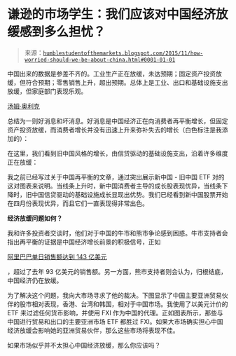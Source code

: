 <!--yml

类别：未分类

日期：2024-05-18 03:13:30

-->

# 谦逊的市场学生：我们应该对中国经济放缓感到多么担忧？

> 来源：[`humblestudentofthemarkets.blogspot.com/2015/11/how-worried-should-we-be-about-china.html#0001-01-01`](https://humblestudentofthemarkets.blogspot.com/2015/11/how-worried-should-we-be-about-china.html#0001-01-01)

中国出来的数据是参差不齐的。工业生产正在放缓，未达预期；固定资产投资放缓，但符合预期；零售销售上升，超出预期。总体上是工业、出口和基础设施支出放缓，但家庭部门表现乐观。

[汤姆·奥利克](https://twitter.com/TomOrlik/status/664371254657286144/photo/1)

总结为一则好消息和坏消息。好消息是中国经济正在向消费者再平衡增长，但固定资产投资放缓，而消费者增长并没有迅速上升来弥补失去的增长（白色标注是我添加的）：

在这里，我们看到旧中国风格的增长，由信贷驱动的基础设施支出，沿着许多维度正在放缓：

我之前已经写过关于中国再平衡的文章，通过突出展示新中国 - 旧中国 ETF 对的这对图表来说明。当线条上升时，新中国消费者主导的成长股表现优异，当线条下降时，旧中国信贷驱动的基础设施成长显现出优势。我们已经看到新中国股票开始在四月份表现优异，而且它们一直表现得非常出色。

**经济放缓问题如何？**

我和许多投资者交谈时，他们对于中国的牛市和熊市争论感到困惑。牛市支持者会指出再平衡的证据是中国经济增长前景的积极信号，正如

[阿里巴巴单日销售额达到 143 亿美元](http://www.bloomberg.com/news/articles/2015-11-10/why-alibaba-is-having-singles-day-in-beijing-for-first-time)

，超过了去年 93 亿美元的销售额。另一方面，熊市支持者则会认为，归根结底，中国经济仍在放缓。

为了解决这个问题，我向大市场寻求了他的裁决。下图显示了中国主要亚洲贸易伙伴的股市相对表现，香港、台湾和韩国，相对于中国市场。我使用了以美元计价的 ETF 来过滤任何货币影响，并使用 FXI 作为中国的代理。正如图表所示，那些与中国进行贸易和出口的主要亚洲市场 ETF 都胜过 FXI。如果大市场确实担心中国经济放缓会影响她的亚洲贸易伙伴，那么这些市场将表现不佳。

如果市场似乎并不太担心中国经济放缓，那么你应该吗？
